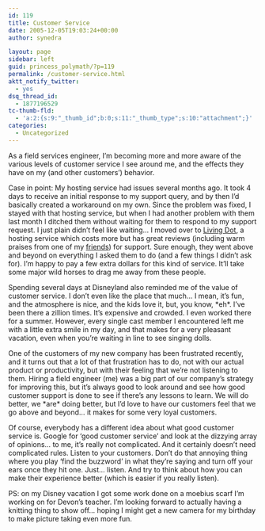 ```yaml
---
id: 119
title: Customer Service
date: 2005-12-05T19:03:24+00:00
author: synedra

layout: page
sidebar: left
guid: princess_polymath/?p=119
permalink: /customer-service.html
aktt_notify_twitter:
  - yes
dsq_thread_id:
  - 1877196529
tc-thumb-fld:
  - 'a:2:{s:9:"_thumb_id";b:0;s:11:"_thumb_type";s:10:"attachment";}'
categories:
  - Uncategorized
---
```

As a field services engineer, I&#8217;m becoming more and more aware of the various levels of customer service I see around me, and the effects they have on my (and other customers&#8217;) behavior.
  
Case in point: My hosting service had issues several months ago. It took 4 days to receive an initial response to my support query, and by then I&#8217;d basically created a workaround on my own. Since the problem was fixed, I stayed with that hosting service, but when I had another problem with them last month I ditched them without waiting for them to respond to my support request. I just plain didn&#8217;t feel like waiting&#8230; I moved over to [Living Dot](http://www.livingdot.com/), a hosting service which costs more but has great reviews (including warm praises from one of my [friends](http://www.fickleknitter.com/archives/2005_12.htm#000381)) for support. Sure enough, they went above and beyond on everything I asked them to do (and a few things I didn&#8217;t ask for). I&#8217;m happy to pay a few extra dollars for this kind of service. It&#8217;ll take some major wild horses to drag me away from these people.
  
Spending several days at Disneyland also reminded me of the value of customer service. I don&#8217;t even like the place that much&#8230; I mean, it&#8217;s fun, and the atmosphere is nice, and the kids love it, but, you know, \*eh\*. I&#8217;ve been there a zillion times. It&#8217;s expensive and crowded. I even worked there for a summer. However, every single cast member I encountered left me with a little extra smile in my day, and that makes for a very pleasant vacation, even when you&#8217;re waiting in line to see singing dolls.
  
One of the customers of my new company has been frustrated recently, and it turns out that a lot of that frustration has to do, not with our actual product or productivity, but with their feeling that we&#8217;re not listening to them. Hiring a field engineer (me) was a big part of our company&#8217;s strategy for improving this, but it&#8217;s always good to look around and see how good customer support is done to see if there&#8217;s any lessons to learn. We will do better, we \*are\* doing better, but I&#8217;d love to have our customers feel that we go above and beyond&#8230; it makes for some very loyal customers.
  
Of course, everybody has a different idea about what good customer service is. Google for &#8216;good customer service&#8217; and look at the dizzying array of opinions&#8230; to me, it&#8217;s really not complicated. And it certainly doesn&#8217;t need complicated rules. Listen to your customers. Don&#8217;t do that annoying thing where you play &#8216;find the buzzword&#8217; in what they&#8217;re saying and turn off your ears once they hit one. Just&#8230; listen. And try to think about how you can make their experience better (which is easier if you really listen).
  
PS: on my Disney vacation I got some work done on a moebius scarf I&#8217;m working on for Devon&#8217;s teacher. I&#8217;m looking forward to actually having a knitting thing to show off&#8230; hoping I might get a new camera for my birthday to make picture taking even more fun.